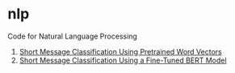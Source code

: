 # nlp
Code for Natural Language Processing

1. [Short Message Classification Using Pretrained Word Vectors](https://github.com/ispapadakis/Python_Code/blob/master/WordVectorsTextMine.ipynb)
2. [Short Message Classification Using a Fine-Tuned BERT Model](https://github.com/ispapadakis/nlp/blob/master/NLP_Sentiment_Analysis_Using_Modified_Bert.ipynb)
